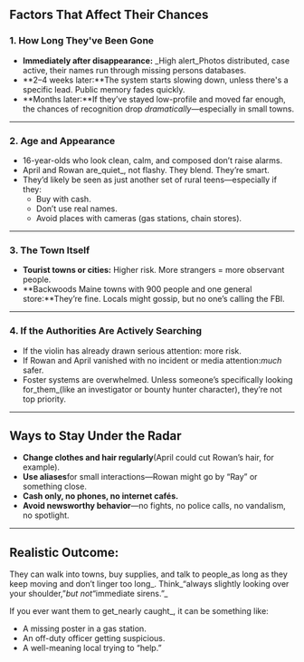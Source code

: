 
## Factors That Affect Their Chances

### 1. How Long They've Been Gone

- **Immediately after disappearance:** _High alert_Photos distributed, case active, their names run through missing persons databases.
- **2–4 weeks later:**The system starts slowing down, unless there's a specific lead. Public memory fades quickly.
- **Months later:**If they’ve stayed low-profile and moved far enough, the chances of recognition drop _dramatically_—especially in small towns.

---
### 2. Age and Appearance

- 16-year-olds who look clean, calm, and composed don’t raise alarms.
- April and Rowan are_quiet_, not flashy. They blend. They’re smart.
- They’d likely be seen as just another set of rural teens—especially if they:
    - Buy with cash.
    - Don’t use real names.
    - Avoid places with cameras (gas stations, chain stores).

---

### 3. The Town Itself

- **Tourist towns or cities:** Higher risk. More strangers = more observant people.
- **Backwoods Maine towns with 900 people and one general store:**They’re fine. Locals might gossip, but no one’s calling the FBI.

---

### 4. If the Authorities Are Actively Searching

- If the violin has already drawn serious attention: more risk.
- If Rowan and April vanished with no incident or media attention:_much_ safer.
- Foster systems are overwhelmed. Unless someone’s specifically looking for_them_(like an investigator or bounty hunter character), they’re not top priority.
    
---

## Ways to Stay Under the Radar

- **Change clothes and hair regularly**(April could cut Rowan’s hair, for example).
- **Use aliases**for small interactions—Rowan might go by “Ray” or something close.
- **Cash only, no phones, no internet cafés.**
- **Avoid newsworthy behavior**—no fights, no police calls, no vandalism, no spotlight.

---

## Realistic Outcome:

They can walk into towns, buy supplies, and talk to people_as long as they keep moving and don’t linger too long_. Think_“always slightly looking over your shoulder,”_but not_“immediate sirens.”_

If you ever want them to get_nearly caught_, it can be something like:

- A missing poster in a gas station.
- An off-duty officer getting suspicious.
- A well-meaning local trying to “help.”
    